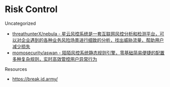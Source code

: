 # Risk Control

Uncategorized

* [threathunterX/nebula - 星云风控系统是一套互联网风控分析和检测平台，可以对企业遇到的各种业务风险场景进行细致的分析，找出威胁流量，帮助用户减少损失](https://github.com/threathunterX/nebula)
* [momosecurity/aswan - 陌陌风控系统静态规则引擎，零基础简易便捷的配置多种复杂规则，实时高效管控用户异常行为](https://github.com/momosecurity/aswan)

Resources

* https://break.jd.army/
